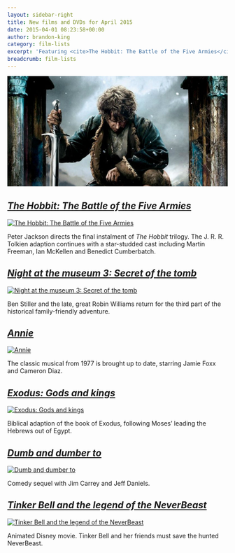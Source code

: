 ```yaml
---
layout: sidebar-right
title: New films and DVDs for April 2015
date: 2015-04-01 08:23:58+00:00
author: brandon-king
category: film-lists
excerpt: 'Featuring <cite>The Hobbit: The Battle of the Five Armies</cite> and <cite>Annie</cite>.'
breadcrumb: film-lists
---
```

![The Hobbit: The Battle of the Five Armies](/images/featured/featured-the-hobbit-the-battle-of-the-five-armies.jpg)

## [<cite>The Hobbit: The Battle of the Five Armies</cite>](https://suffolk.spydus.co.uk/cgi-bin/spydus.exe/ENQ/OPAC/BIBENQ/27177866?QRY=CTIBIB%3C%20IRN(5622891)&QRYTEXT=The%20Hobbit%3A%20The%20Battle%20of%20the%20five%20armies%20%5Bvideorecording%5D)

[![The Hobbit: The Battle of the Five Armies](http://suffolklibraries.co.uk/wp-content/uploads/2015/03/hobbit5armies.jpg)](https://suffolk.spydus.co.uk/cgi-bin/spydus.exe/ENQ/OPAC/BIBENQ/27177866?QRY=CTIBIB%3C%20IRN(5622891)&QRYTEXT=The%20Hobbit%3A%20The%20Battle%20of%20the%20five%20armies%20%5Bvideorecording%5D)

Peter Jackson directs the final instalment of <cite>The Hobbit</cite> trilogy. The J. R. R. Tolkien adaption continues with a star-studded cast including Martin Freeman, Ian McKellen and Benedict Cumberbatch.

## [<cite>Night at the museum 3: Secret of the tomb</cite>](https://suffolk.spydus.co.uk/cgi-bin/spydus.exe/ENQ/OPAC/BIBENQ/27178536?QRY=CTIBIB%3C%20IRN(34004456)&QRYTEXT=Night%20at%20the%20museum%203%20-%20Secret%20of%20the%20tomb%20%5Bvideorecording%5D)

[![Night at the museum 3: Secret of the tomb](http://suffolklibraries.co.uk/wp-content/uploads/2015/03/nightatthemuseum3.jpg)](https://suffolk.spydus.co.uk/cgi-bin/spydus.exe/ENQ/OPAC/BIBENQ/27178536?QRY=CTIBIB%3C%20IRN(34004456)&QRYTEXT=Night%20at%20the%20museum%203%20-%20Secret%20of%20the%20tomb%20%5Bvideorecording%5D)

Ben Stiller and the late, great Robin Williams return for the third part of the historical family-friendly adventure.

## [<cite>Annie</cite>](https://suffolk.spydus.co.uk/cgi-bin/spydus.exe/ENQ/OPAC/BIBENQ/27182915?QRY=CTIBIB%3C%20IRN(26357)&QRYTEXT=Annie)

[![Annie](http://suffolklibraries.co.uk/wp-content/uploads/2015/03/annie.jpg)](https://suffolk.spydus.co.uk/cgi-bin/spydus.exe/ENQ/OPAC/BIBENQ/27182915?QRY=CTIBIB%3C%20IRN(26357)&QRYTEXT=Annie)

The classic musical from 1977 is brought up to date, starring Jamie Foxx and Cameron Diaz.

## [<cite>Exodus: Gods and kings</cite>](https://suffolk.spydus.co.uk/cgi-bin/spydus.exe/ENQ/OPAC/BIBENQ/27180053?QRY=CTIBIB%3C%20IRN(49289104)&QRYTEXT=Exodus%20-%20Gods%20and%20kings%20%5Bvideorecording%5D)

[![Exodus: Gods and kings](http://suffolklibraries.co.uk/wp-content/uploads/2015/03/exodusgodskings.jpg)](https://suffolk.spydus.co.uk/cgi-bin/spydus.exe/ENQ/OPAC/BIBENQ/27180053?QRY=CTIBIB%3C%20IRN(49289104)&QRYTEXT=Exodus%20-%20Gods%20and%20kings%20%5Bvideorecording%5D)

Biblical adaption of the book of Exodus, following Moses&#8217; leading the Hebrews out of Egypt.

## [<cite>Dumb and dumber to</cite>](https://suffolk.spydus.co.uk/cgi-bin/spydus.exe/ENQ/OPAC/BIBENQ/27180589?QRY=CTIBIB%3C%20IRN(47112336)&QRYTEXT=Dumb%20and%20dumber%20to%20%5Bvideorecording%5D)

[![Dumb and dumber to](http://suffolklibraries.co.uk/wp-content/uploads/2015/03/dumbdumberto.jpg)](https://suffolk.spydus.co.uk/cgi-bin/spydus.exe/ENQ/OPAC/BIBENQ/27180589?QRY=CTIBIB%3C%20IRN(47112336)&QRYTEXT=Dumb%20and%20dumber%20to%20%5Bvideorecording%5D)

Comedy sequel with Jim Carrey and Jeff Daniels.

## [<cite>Tinker Bell and the legend of the NeverBeast</cite>](https://suffolk.spydus.co.uk/cgi-bin/spydus.exe/ENQ/OPAC/BIBENQ/27181645?QRY=CTIBIB%3C%20IRN(49561080)&QRYTEXT=Tinker%20Bell%20and%20the%20legend%20of%20the%20NeverBeast%20%5Bvideorecording%5D)

[![Tinker Bell and the legend of the NeverBeast](http://suffolklibraries.co.uk/wp-content/uploads/2015/03/tinkerbellneverbeast.jpg)](https://suffolk.spydus.co.uk/cgi-bin/spydus.exe/ENQ/OPAC/BIBENQ/27181645?QRY=CTIBIB%3C%20IRN(49561080)&QRYTEXT=Tinker%20Bell%20and%20the%20legend%20of%20the%20NeverBeast%20%5Bvideorecording%5D)

Animated Disney movie. Tinker Bell and her friends must save the hunted NeverBeast.
